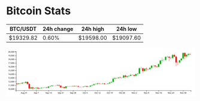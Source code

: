 # Bitcoin Stats

BTC/USDT|24h change|24h high|24h low|
|---|---|---|---|
|$19329.82|0.60%|$19598.00|$19097.60|

<img src="./chart.svg">
